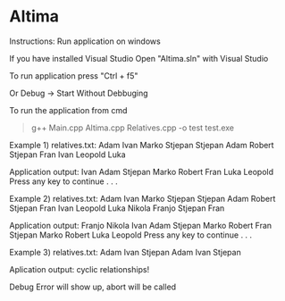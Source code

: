 # Altima

Instructions:
Run application on windows

If you have installed Visual Studio
Open "Altima.sln" with Visual Studio

To run application press
"Ctrl + f5"

Or 
Debug -> Start Without Debbuging

To run the application from cmd
>g++ Main.cpp Altima.cpp Relatives.cpp -o test
>test.exe

Example 1)
relatives.txt:
Adam Ivan
Marko Stjepan
Stjepan Adam
Robert Stjepan
Fran Ivan
Leopold Luka

Application output:
Ivan
     Adam
          Stjepan
               Marko
               Robert
     Fran
Luka
     Leopold
Press any key to continue . . .

Example 2)
relatives.txt:
Adam Ivan
Marko Stjepan
Stjepan Adam
Robert Stjepan
Fran Ivan
Leopold Luka
Nikola Franjo
Stjepan Fran

Application output:
Franjo
     Nikola
Ivan
     Adam
          Stjepan
               Marko
               Robert
     Fran
          Stjepan
               Marko
               Robert
Luka
     Leopold
Press any key to continue . . .

Example 3)
relatives.txt:
Adam Ivan
Stjepan Adam
Ivan Stjepan

Aplication output:
cyclic relationships!

Debug Error will show up, abort will be called

